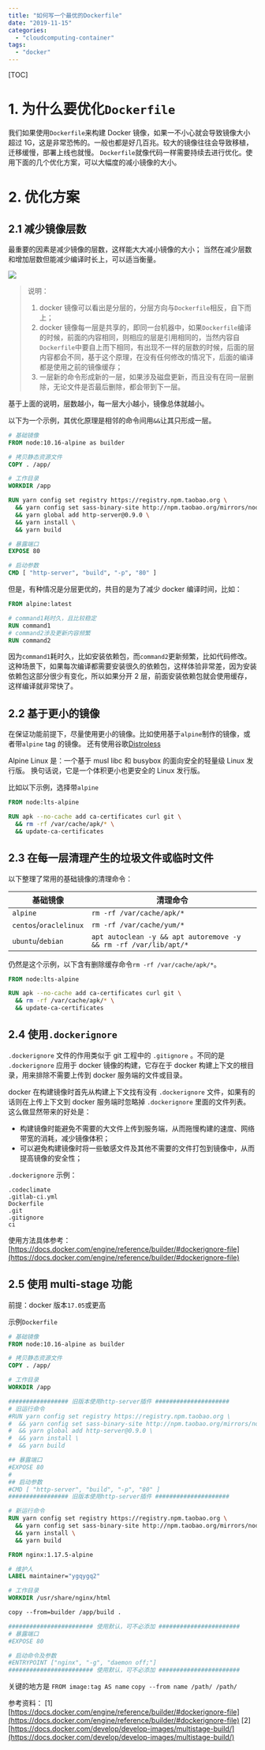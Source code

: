 ```yaml
---
title: "如何写一个最优的Dockerfile"
date: "2019-11-15"
categories:
  - "cloudcomputing-container"
tags:
  - "docker"
---
```


[TOC]

# 1\. 为什么要优化`Dockerfile`

我们如果使用`Dockerfile`来构建 Docker 镜像，如果一不小心就会导致镜像大小超过 1G，这是非常恐怖的。一般也都是好几百兆。较大的镜像往往会导致移植，迁移缓慢，部署上线也就慢。 `Dockerfile`就像代码一样需要持续去进行优化。使用下面的几个优化方案，可以大幅度的减小镜像的大小。

# 2\. 优化方案

## 2.1 减少镜像层数

最重要的因素是减少镜像的层数，这样能大大减小镜像的大小； 当然在减少层数和增加层数但能减少编译时长上，可以适当衡量。

![](images/docker镜像层-1024x417.png)

> 说明：
>
> 1. docker 镜像可以看出是分层的，分层方向与`Dockerfile`相反，自下而上；
> 2. docker 镜像每一层是共享的，即同一台机器中，如果`Dockerfile`编译的时候，前面的内容相同，则相应的层是引用相同的，当然内容自`Dockerfile`中要自上而下相同，有出现不一样的层数的时候，后面的层内容都会不同，基于这个原理，在没有任何修改的情况下，后面的编译都是使用之前的镜像缓存；
> 3. 一层新的命令形成新的一层，如果涉及磁盘更新，而且没有在同一层删除，无论文件是否最后删除，都会带到下一层。

基于上面的说明，层数越小，每一层大小越小，镜像总体就越小。

以下为一个示例，其优化原理是相邻的命令间用`&&`让其只形成一层。

```dockerfile
# 基础镜像
FROM node:10.16-alpine as builder

# 拷贝静态资源文件
COPY . /app/

# 工作目录
WORKDIR /app

RUN yarn config set registry https://registry.npm.taobao.org \
  && yarn config set sass-binary-site http://npm.taobao.org/mirrors/node-sass \
  && yarn global add http-server@0.9.0 \
  && yarn install \
  && yarn build

# 暴露端口
EXPOSE 80

# 启动参数
CMD [ "http-server", "build", "-p", "80" ]
```

但是，有种情况是分层更优的，共目的是为了减少 docker 编译时间，比如：

```dockerfile
FROM alpine:latest

# command1耗时久，且比较稳定
RUN command1
# command2涉及更新内容频繁
RUN command2
```

因为`command1`耗时久，比如安装依赖包，而`command2`更新频繁，比如代码修改。这种场景下，如果每次编译都需要安装很久的依赖包，这样体验非常差，因为安装依赖包这部分很少有变化，所以如果分开 2 层，前面安装依赖包就会使用缓存，这样编译就非常快了。

## 2.2 基于更小的镜像

在保证功能前提下，尽量使用更小的镜像。比如使用基于`alpine`制作的镜像，或者带`alpine` tag 的镜像。 还有使用谷歌[Distroless](https://github.com/GoogleContainerTools/distroless)

Alpine Linux 是：一个基于 musl libc 和 busybox 的面向安全的轻量级 Linux 发行版。 换句话说，它是一个体积更小也更安全的 Linux 发行版。

比如以下示例，选择带`alpine`

```dockerfile
FROM node:lts-alpine

RUN apk --no-cache add ca-certificates curl git \
  && rm -rf /var/cache/apk/* \
  && update-ca-certificates
```

## 2.3 在每一层清理产生的垃圾文件或临时文件

以下整理了常用的基础镜像的清理命令：

| 基础镜像               | 清理命令                                                         |
| ---------------------- | ---------------------------------------------------------------- |
| `alpine`               | `rm -rf /var/cache/apk/*`                                        |
| `centos`/`oraclelinux` | `rm -rf /var/cache/yum/*`                                        |
| `ubuntu`/`debian`      | `apt autoclean -y && apt autoremove -y && rm -rf /var/lib/apt/*` |

仍然是这个示例，以下含有删除缓存命令`rm -rf /var/cache/apk/*`。

```dockerfile
FROM node:lts-alpine

RUN apk --no-cache add ca-certificates curl git \
  && rm -rf /var/cache/apk/* \
  && update-ca-certificates
```

## 2.4 使用`.dockerignore`

`.dockerignore` 文件的作用类似于 git 工程中的 `.gitignore` 。不同的是 `.dockerignore` 应用于 docker 镜像的构建，它存在于 docker 构建上下文的根目录，用来排除不需要上传到 docker 服务端的文件或目录。

docker 在构建镜像时首先从构建上下文找有没有 `.dockerignore` 文件，如果有的话则在上传上下文到 docker 服务端时忽略掉 `.dockerignore` 里面的文件列表。这么做显然带来的好处是：

- 构建镜像时能避免不需要的大文件上传到服务端，从而拖慢构建的速度、网络带宽的消耗，减少镜像体积；
- 可以避免构建镜像时将一些敏感文件及其他不需要的文件打包到镜像中，从而提高镜像的安全性；

`.dockerignore` 示例：

```
.codeclimate
.gitlab-ci.yml
Dockerfile
.git
.gitignore
ci
```

使用方法具体参考： [https://docs.docker.com/engine/reference/builder/#dockerignore-file](https://docs.docker.com/engine/reference/builder/#dockerignore-file)

## 2.5 使用 multi-stage 功能

前提：docker 版本`17.05`或更高

示例`Dockerfile`

```Dockerfile
# 基础镜像
FROM node:10.16-alpine as builder

# 拷贝静态资源文件
COPY . /app/

# 工作目录
WORKDIR /app

################# 旧版本使用http-server插件 #####################
# 旧运行命令
#RUN yarn config set registry https://registry.npm.taobao.org \
#  && yarn config set sass-binary-site http://npm.taobao.org/mirrors/node-sass \
#  && yarn global add http-server@0.9.0 \
#  && yarn install \
#  && yarn build

## 暴露端口
#EXPOSE 80
#
## 启动参数
#CMD [ "http-server", "build", "-p", "80" ]
################# 旧版本使用http-server插件 #####################

# 新运行命令
RUN yarn config set registry https://registry.npm.taobao.org \
  && yarn config set sass-binary-site http://npm.taobao.org/mirrors/node-sass \
  && yarn install \
  && yarn build

FROM nginx:1.17.5-alpine

# 维护人
LABEL maintainer="ygqygq2"

# 工作目录
WORKDIR /usr/share/nginx/html

copy --from=builder /app/build .

######################## 使用默认，可不必添加 #######################
# 暴露端口
#EXPOSE 80

# 启动命令及参数
#ENTRYPOINT ["nginx", "-g", "daemon off;"]
######################## 使用默认，可不必添加 #######################
```

关键的地方是 `FROM image:tag AS name` `copy --from name /path/ /path/`

参考资料： \[1\] [https://docs.docker.com/engine/reference/builder/#dockerignore-file](https://docs.docker.com/engine/reference/builder/#dockerignore-file) \[2\] [https://docs.docker.com/develop/develop-images/multistage-build/](https://docs.docker.com/develop/develop-images/multistage-build/)
